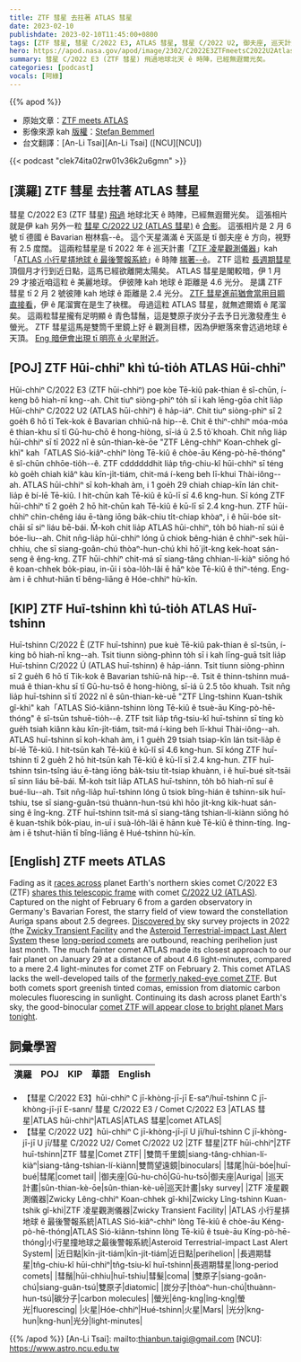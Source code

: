```yaml
---
title: ZTF 彗星 去拄著 ATLAS 彗星
date: 2023-02-10
publishdate: 2023-02-10T11:45:00+0800
tags: [ZTF 彗星, 彗星 C/2022 E3, ATLAS 彗星, 彗星 C/2022 U2, 御夫座, 巡天計畫, ZTF 凌星觀測儀器, ATLAS 小行星攏地球 ê 最後警報系統, 近日點, 長週期彗星, 彗鬚, 彗尾, 雙原子, 炭分子, 螢光, 雙筒千里鏡, 火星, 光分]
hero: https://apod.nasa.gov/apod/image/2302/C2022E3ZTFmeetsC2022U2Atlasbeschriftet1024.jpg
summary: 彗星 C/2022 E3 (ZTF 彗星) 飛過地球北天 ê 時陣，已經無遐爾光矣。
categories: [podcast]
vocals: [阿綠]
---
```


{{% apod %}}

- 原始文章：[ZTF meets ATLAS](https://apod.nasa.gov/apod/ap230210.html)
- 影像來源 kah [版權][copyright]：[Stefan Bemmerl](https://astrofotografie-steve.de/kontakt/)
- 台文翻譯：[An-Li Tsai][An-Li Tsai] ([NCU][NCU])

{{< podcast "clek74ita02rw01v36k2u6gmn" >}}

## [漢羅] ZTF 彗星 去拄著 ATLAS 彗星
彗星 C/2022 E3 (ZTF 彗星) [飛過][races across] 地球北天 ê 時陣，已經無遐爾光矣。
這張相片就是伊 kah 另外一粒 [彗星 C/2022 U2 (ATLAS 彗星)][C/2022 U2 (ATLAS)] ê [合影][shares this telescopic frame]。
這張相片是 2 月 6 號 tī 德國 ê Bavarian 樹林翕--ê。
這个天星滿滿 ê 天區是 tī 御夫座 ê 方向，視野有 2.5 度闊。
這兩粒彗星是 tī 2022 年 ê 巡天計畫「[ZTF 凌星觀測儀器][Zwicky Transient Facility]」kah「[ATLAS 小行星挵地球 ê 最後警報系統][Asteroid Terrestrial-impact Last Alert System]」ê 時陣 [揣著--ê][Discovered by]。
ZTF 這粒 [長週期彗星][long-period comets] 頂個月才行到近日點，這馬已經欲離開太陽矣。
ATLAS 彗星是閣較暗，伊 1 月 29 才接近咱這粒 ê 美麗地球。
伊彼陣 kah 地球 ê 距離是 4.6 光分。
是講 ZTF 彗星 tī 2 月 2 號彼陣 kah 地球 ê 距離是 2.4 光分。
[ZTF 彗星進前猶會當用目睭直接看][formerly naked-eye comet ZTF]，伊 ê 尾溜實在是生了袂䆀。
毋過這粒 ATLAS 彗星，就無遮爾媠 ê 尾溜矣。
這兩粒彗星攏有足明顯 ê 青色彗鬚，這是雙原子炭分子去予日光激發產生 ê 螢光。
ZTF 彗星這馬是雙筒千里鏡上好 ê 觀測目標，因為伊紲落來會迒過地球 ê 天頂。
[Eng 暗伊會出現 tī 明亮 ê 火星附近][comet ZTF will appear close to bright planet Mars tonight]。

## [POJ] ZTF Hūi-chhiⁿ khì tú-tio̍h ATLAS Hūi-chhiⁿ
Hūi-chhiⁿ C/2022 E3 (ZTF hūi-chhiⁿ) poe kòe Tē-kiû pak-thian ê sî-chūn, í-keng bô hiah-nī kng--ah.
Chit tiuⁿ siòng-phìⁿ to̍h sī i kah lēng-gōa chi̍t lia̍p Hūi-chhiⁿ C/2022 U2 (ATLAS hūi-chhiⁿ) ê ha̍p-iáⁿ.
Chit tiuⁿ siòng-phìⁿ sī 2 goe̍h 6 hō tī Tek-kok ê Bavarian chhiū-nâ hip--ê.
Chit ê thiⁿ-chhiⁿ móa-móa ê thian-khu sī tī Gū-hu-chō ê hong-hiòng, sī-iá ū 2.5 tō͘ khoah.
Chit nn̄g lia̍p hūi-chhiⁿ sī tī 2022 nî ê sûn-thian-kè-ōe "ZTF Lêng-chhiⁿ Koan-chhek gî-khì" kah「ATLAS Sió-kiâⁿ-chhiⁿ lòng Tē-kiû ê chòe-āu Kéng-pò-hē-thóng" ê sî-chūn chhōe-tio̍h--ê.
ZTF cddddddhit lia̍p tn̂g-chiu-kî hūi-chhiⁿ sī téng kò goe̍h chiah kiâⁿ kàu kīn-ji̍t-tiám, chit-má í-keng beh lī-khui Thài-iông--ah.
ATLAS hūi-chhiⁿ sī koh-khah àm, i 1 goe̍h 29 chiah chiap-kīn lán chit-lia̍p ê bí-lē Tē-kiû.
I hit-chūn kah Tē-kiû ê kū-lī sī 4.6 kng-hun.
Sī kóng ZTF hūi-chhiⁿ tī 2 goe̍h 2 hō hit-chūn kah Tē-kiû ê kū-lī sī 2.4 kng-hun.
ZTF hūi-chhiⁿ chìn-chêng iáu ē-tàng iōng ba̍k-chiu ti̍t-chiap khòaⁿ, i ê hūi-bóe si̍t-chāi sī siⁿ liáu bē-bái.
M̄-koh chit lia̍p ATLAS hūi-chhiⁿ, to̍h bô hiah-nī súi ê bóe-liu--ah.
Chit nn̄g-lia̍p hūi-chhiⁿ lóng ū chiok bêng-hián ê chhiⁿ-sek hūi-chhiu, che sī siang-goân-chú thòaⁿ-hun-chú khì hō͘ ji̍t-kng kek-hoat sán-seng ê êng-kng.
ZTF hūi-chhiⁿ chit-má sī siang-tâng chhian-lí-kiàⁿ siōng hó ê koan-chhek bo̍k-piau, in-ūi i sòa-lo̍h-lâi ē hāⁿ kòe Tē-kiû ê thiⁿ-téng.
Eng-àm i ē chhut-hiān tī bêng-liāng ê Hóe-chhiⁿ hù-kīn.



## [KIP] ZTF Huī-tshinn khì tú-tio̍h ATLAS Huī-tshinn
Huī-tshinn C/2022 È (ZTF huī-tshinn) pue kuè Tē-kiû pak-thian ê sî-tsūn, í-king bô hiah-nī kng--ah.
Tsit tiunn siòng-phìnn to̍h sī i kah līng-guā tsi̍t lia̍p Huī-tshinn C/2022 Ú (ATLAS huī-tshinn) ê ha̍p-iánn.
Tsit tiunn siòng-phìnn sī 2 gue̍h 6 hō tī Tik-kok ê Bavarian tshiū-nâ hip--ê.
Tsit ê thinn-tshinn muá-muá ê thian-khu sī tī Gū-hu-tsō ê hong-hiòng, sī-iá ū 2.5 tōo khuah.
Tsit nn̄g lia̍p huī-tshinn sī tī 2022 nî ê sûn-thian-kè-uē "ZTF Lîng-tshinn Kuan-tshik gî-khì" kah「ATLAS Sió-kiânn-tshinn lòng Tē-kiû ê tsuè-āu Kíng-pò-hē-thóng" ê sî-tsūn tshuē-tio̍h--ê.
ZTF tsit lia̍p tn̂g-tsiu-kî huī-tshinn sī tíng kò gue̍h tsiah kiânn kàu kīn-ji̍t-tiám, tsit-má í-king beh lī-khui Thài-iông--ah.
ATLAS huī-tshinn sī koh-khah àm, i 1 gue̍h 29 tsiah tsiap-kīn lán tsit-lia̍p ê bí-lē Tē-kiû.
I hit-tsūn kah Tē-kiû ê kū-lī sī 4.6 kng-hun.
Sī kóng ZTF huī-tshinn tī 2 gue̍h 2 hō hit-tsūn kah Tē-kiû ê kū-lī sī 2.4 kng-hun.
ZTF huī-tshinn tsìn-tsîng iáu ē-tàng iōng ba̍k-tsiu ti̍t-tsiap khuànn, i ê huī-bué si̍t-tsāi sī sinn liáu bē-bái.
M̄-koh tsit lia̍p ATLAS huī-tshinn, to̍h bô hiah-nī suí ê bué-liu--ah.
Tsit nn̄g-lia̍p huī-tshinn lóng ū tsiok bîng-hián ê tshinn-sik huī-tshiu, tse sī siang-guân-tsú thuànn-hun-tsú khì hōo ji̍t-kng kik-huat sán-sing ê îng-kng.
ZTF huī-tshinn tsit-má sī siang-tâng tshian-lí-kiànn siōng hó ê kuan-tshik bo̍k-piau, in-uī i suà-lo̍h-lâi ē hānn kuè Tē-kiû ê thinn-tíng.
Ing-àm i ē tshut-hiān tī bîng-liāng ê Hué-tshinn hù-kīn.

## [English] ZTF meets ATLAS

Fading as it [races across][races across] planet Earth's northern skies comet C/2022 E3 (ZTF) [shares this telescopic frame][shares this telescopic frame] with comet [C/2022 U2 (ATLAS)][C/2022 U2 (ATLAS)].
Captured on the night of February 6 from a garden observatory in Germany's Bavarian Forest, the starry field of view toward the constellation Auriga spans about 2.5 degrees.
[Discovered by][Discovered by] sky survey projects in 2022 (the [Zwicky Transient Facility][Zwicky Transient Facility] and the [Asteroid Terrestrial-impact Last Alert System][Asteroid Terrestrial-impact Last Alert System] these [long-period comets][long-period comets] are outbound, reaching perihelion just last month.
The much fainter comet ATLAS made its closest approach to our fair planet on January 29 at a distance of about 4.6 light-minutes, compared to a mere 2.4 light-minutes for comet ZTF on February 2.
This comet ATLAS lacks the well-developed tails of the [formerly naked-eye comet ZTF][formerly naked-eye comet ZTF].
But both comets sport greenish tinted comas, emission from diatomic carbon molecules fluorescing in sunlight.
Continuing its dash across planet Earth's sky, the good-binocular [comet ZTF will appear close to bright planet Mars tonight][comet ZTF will appear close to bright planet Mars tonight].

## 詞彙學習

|漢羅|POJ|KIP|華語|English|
|-|-|-|-|-|
- 【彗星 C/2022 E3】hūi-chhiⁿ C jī-khòng-jī-jī E-saⁿ/huī-tshinn C jī-khòng-jī-jī E-sann/ 彗星 C/2022 E3 / Comet C/2022 E3
|ATLAS 彗星|ATLAS hūi-chhiⁿ|ATLAS|ATLAS 彗星|comet ATLAS|
- 【彗星 C/2022 U2】hūi-chhiⁿ C jī-khòng-jī-jī U jī/huī-tshinn C jī-khòng-jī-jī U jī/彗星 C/2022 U2/ Comet C/2022 U2
|ZTF 彗星|ZTF hūi-chhiⁿ|ZTF huī-tshinn|ZTF 彗星|Comet ZTF|
|雙筒千里鏡|siang-tâng-chhian-lí-kiàⁿ|siang-tâng-tshian-lí-kiànn|雙筒望遠鏡|binoculars|
|彗尾|hūi-bóe|huī-bué|彗尾|comet tail|
|御夫座|Gū-hu-chō|Gū-hu-tsō|御夫座|Auriga|
|巡天計畫|sûn-thian-kè-ōe|sûn-thian-kè-uē|巡天計畫|sky survey|
|ZTF 凌星觀測儀器|Zwicky Lêng-chhiⁿ Koan-chhek gî-khì|Zwicky Lîng-tshinn Kuan-tshik gî-khì|ZTF 凌星觀測儀器|Zwicky Transient Facility|
|ATLAS 小行星挵地球 ê 最後警報系統|ATLAS Sió-kiâⁿ-chhiⁿ lòng Tē-kiû ê chòe-āu Kéng-pò-hē-thóng|ATLAS Sió-kiânn-tshinn lòng Tē-kiû ê tsuè-āu Kíng-pò-hē-thóng|小行星撞地球之最後警報系統|Asteroid Terrestrial-impact Last Alert System|
|近日點|kīn-ji̍t-tiám|kīn-ji̍t-tiám|近日點|perihelion|
|長週期彗星|tn̂g-chiu-kî hūi-chhiⁿ|tn̂g-tsiu-kî huī-tshinn|長週期彗星|long-period comets|
|彗鬚|hūi-chhiu|huī-tshiu|彗髮|coma|
|雙原子|siang-goân-chú|siang-guân-tsú|雙原子|diatomic|
|炭分子|thòaⁿ-hun-chú|thuànn-hun-tsú|碳分子|carbon molecules|
|螢光|êng-kng|îng-kng|螢光|fluorescing|
|火星|Hóe-chhiⁿ|Hué-tshinn|火星|Mars|
|光分|kng-hun|kng-hun|光分|light-minutes|

{{% /apod %}}
[An-Li Tsai]: mailto:thianbun.taigi@gmail.com
[NCU]: https://www.astro.ncu.edu.tw

[copyright]: https://apod.nasa.gov/apod/fap/lib/about_apod.html#srapply
[License]: https://creativecommons.org/licenses/by/2.0/

[races across]:https://www.facebook.com/groups/564399700347004/posts/5986568748130045/
[shares this telescopic frame]:https://www.astrobin.com/ymb891/0/
[C/2022 U2 (ATLAS)]:https://theskylive.com/c2022u2-info
[Discovered by]:https://people.ast.cam.ac.uk/~jds/coms22.htm#22U2
[Zwicky Transient Facility]:https://en.wikipedia.org/wiki/Zwicky_Transient_Facility
[Asteroid Terrestrial-impact Last Alert System]:https://en.wikipedia.org/wiki/Asteroid_Terrestrial-impact_Last_Alert_System
[long-period comets]:https://solarsystem.nasa.gov/solar-system/oort-cloud/overview/
[formerly naked-eye comet ZTF]:https://skyandtelescope.org/astronomy-news/understanding-the-tails-of-comet-ztf-c-2022-e3/
[comet ZTF will appear close to bright planet Mars tonight]:https://earthsky.org/tonight/
